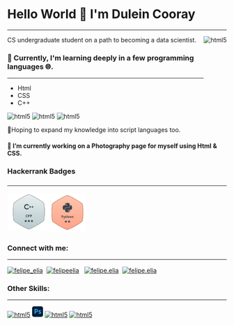 <h1>Hello World 👋 I'm Dulein Cooray</h1> 
<hr size ="3">

<a> <img src="https://miro.medium.com/v2/resize:fit:720/format:webp/1*e4HBnH84BpwLCFr78xvfjg.gif" align="right" alt="html5" height="150" /></a>

CS undergraduate student on a path to becoming a data scientist. 

<h3 align="left">🌱 Currently, I'm learning deeply in a few programming languages 🌐.</h3> 
<hr size ="1">
<ul>
  <li>Html</li> 
  <li>CSS</li>
  <li>C++</li>  
</ul> 


<a> <img src="https://github.com/abranhe/programming-languages-logos/blob/master/src/cpp/cpp.svg" alt="html5" height="25" /></a>
<a> <img src="https://vectorwiki.com/images/YKL11__css.svg" alt="html5" height="25" /></a>
<a> <img src="https://github.com/detain/svg-logos/blob/master/svg/h/html-1.svg" alt="html5" height="25" /></a>

🔭Hoping to expand my knowledge into script languages too.
<h4>📸 I’m currently working on a Photography page for myself using Html & CSS. <h4/>
	
<h3>Hackerrank Badges<h3/>
	<hr size ="1">
<a href="https://www.hackerrank.com/profile/duleincooray4"> <img src="https://github.com/duleincooray/HackerRank-Badges/blob/main/cpp.png" align="left" alt="html5" height="85" /></a> <a href="https://www.hackerrank.com/profile/duleincooray4"> <img src="https://github.com/duleincooray/HackerRank-Badges/blob/main/python.png" alt="html5" height="90" /></a>



<h3>Connect with me:</h3>
<hr size ="1">
<p>
	<a href="https://twitter.com/dulein_cooray" target="blank"><img align="center" src="https://raw.githubusercontent.com/rahuldkjain/github-profile-readme-generator/master/src/images/icons/Social/twitter.svg" alt="felipe_elia" height="25" /></a>&nbsp;
	<a href="https://www.linkedin.com/in/dulein-cooray-184b382b5/" target="blank"><img align="center" src="https://raw.githubusercontent.com/rahuldkjain/github-profile-readme-generator/master/src/images/icons/Social/linked-in-alt.svg" alt="felipeelia" height="25" /></a> &nbsp;
	<a href="https://web.facebook.com/dulein.cooray.5" target="blank"><img align="center" src="https://raw.githubusercontent.com/rahuldkjain/github-profile-readme-generator/master/src/images/icons/Social/facebook.svg" alt="felipe.elia" height="25" /></a>&nbsp;
	<a href="https://www.instagram.com/dulein.cooray/" target="blank"><img align="center" src="https://raw.githubusercontent.com/rahuldkjain/github-profile-readme-generator/master/src/images/icons/Social/instagram.svg" alt="felipe.elia" height="25" /></a>&nbsp;
	</p>

  <h3 align="left">Other Skills:</h3>
  <hr size ="1">
<p align="left">
	<a href="https://www.sketchup.com/" target="_blank" rel="noreferrer"> <img src="https://github.com/detain/svg-logos/blob/master/svg/s/sketchup-logo-2020.svg" alt="html5" height="25" /></a>
	<a href="https://www.adobe.com/products/photoshop.html" target="_blank" rel="noreferrer"> <img src="https://github.com/devicons/devicon/blob/master/icons/photoshop/photoshop-original.svg" alt="html5" height="25" /></a>
	<a href="https://lightroom.adobe.com/" target="_blank" rel="noreferrer"> <img src="https://github.com/pheralb/svgl/blob/main/static/library/lightroom.svg" alt="html5" height="25" /></a>
	<a href="https://www.adobe.com/products/indesign.html" target="_blank" rel="noreferrer"> <img src="https://github.com/pheralb/svgl/blob/main/static/library/indesign.svg" alt="html5" height="25" /></a>
</p>


  <!--
**duleincooray/duleincooray** is a ✨ _special_ ✨ repository because its `README.md` (this file) appears on your GitHub profile.

Here are some ideas to get you started:

- 🔭 I’m currently working on ...
- 🌱 I’m currently learning ...
- 👯 I’m looking to collaborate on ...
- 🤔 I’m looking for help with ...
- 💬 Ask me about ...
- 📫 How to reach me: ...
- 😄 Pronouns: ...
- ⚡ Fun fact: ...
-->
